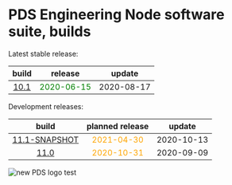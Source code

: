 
PDS Engineering Node software suite, builds
===========================================


Latest stable release:  

|build|release|update|
| :---: | :---: | :---: |
|[10.1](./10.1)|<span style="color:green">2020-06-15</span>|2020-08-17|
  


Development releases:  

|build|planned release|update|
| :---: | :---: | :---: |
|[11.1-SNAPSHOT](./11.1-SNAPSHOT)|<span style="color:orange">2021-04-30</span>|2020-10-13|
|[11.0](./11.0)|<span style="color:orange">2020-10-31</span>|2020-09-09|
  
![new PDS logo test](https://nasa-pds.github.io/pdsen-corral/images/logo.png)